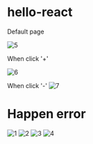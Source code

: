 # hello-react

Default page

![5](https://user-images.githubusercontent.com/26092150/43369277-4425e70c-9339-11e8-9bda-58f552d61183.JPG)

When click '+'

![6](https://user-images.githubusercontent.com/26092150/43369278-443726d4-9339-11e8-8d57-161a1224be37.JPG)

When click '-'
![7](https://user-images.githubusercontent.com/26092150/43369279-44549bec-9339-11e8-83fe-015b8c73acfc.JPG)

# Happen error
![1](https://user-images.githubusercontent.com/26092150/43369280-494f88d2-9339-11e8-935c-2b8c01e05e6d.JPG)
![2](https://user-images.githubusercontent.com/26092150/43369281-495e0e2a-9339-11e8-8a3a-295212b3be70.JPG)
![3](https://user-images.githubusercontent.com/26092150/43369282-496b0ae4-9339-11e8-8cbe-cb154c854f9e.JPG)
![4](https://user-images.githubusercontent.com/26092150/43369283-49777f40-9339-11e8-87f7-c5b85ab4fdc2.JPG)
